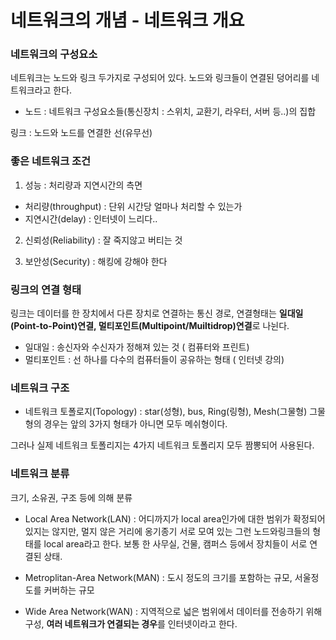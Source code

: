 # 네트워크의 개념 - 네트워크 개요

### 네트워크의 구성요소
네트워크는 노드와 링크 두가지로 구성되어 있다. 노드와 링크들이 연결된 덩어리를 네트워크라고 한다.

* 노드 : 네트워크 구성요소들(통신장치 : 스위치, 교환기, 라우터, 서버 등..)의 집합 

링크 : 노드와 노드를 연결한 선(유무선)

### 좋은 네트워크 조건
1. 성능 : 처리량과 지연시간의 측면
  * 처리량(throughput) : 단위 시간당 얼마나 처리할 수 있는가
  * 지연시간(delay) : 인터넷이 느리다..

2. 신뢰성(Reliability) : 잘 죽지않고 버티는 것

3. 보안성(Security) : 해킹에 강해야 한다


### 링크의 연결 형태
링크는 데이터를 한 장치에서 다른 장치로 연결하는 통신 경로, 연결형태는 **일대일(Point-to-Point)연결,
멀티포인트(Multipoint/Muiltidrop)연결**로 나뉜다.

* 일대일 : 송신자와 수신자가 정해져 있는 것 ( 컴퓨터와 프린트)
* 멀티포인트 : 선 하나를 다수의 컴퓨터들이 공유하는 형태 ( 인터넷 강의)

### 네트워크 구조
* 네트워크 토폴로지(Topology) :  star(성형), bus, Ring(링형), Mesh(그물형)  그물형의 경우는 앞의 3가지 형태가 아니면 모두 메쉬형이다.

그러나 실제 네트워크 토폴리지는 4가지 네트워크 토폴리지 모두 짬뽕되어 사용된다. 

### 네트워크 분류
크기, 소유권, 구조 등에 의해 분류
* Local Area Network(LAN) : 어디까지가 local area인가에 대한 범위가 확정되어 있지는 않지만, 멀지 않은 거리에 옹기종기 서로 모여 있는
그런 노드와링크들의 형태를 local area라고 한다. 보통 한 사무실, 건물, 캠퍼스 등에서 장치들이 서로 연결된 상태.

* Metroplitan-Area Network(MAN) : 도시 정도의 크기를 포함하는 규모, 서울정도를 커버하는 규모

* Wide Area Network(WAN) : 지역적으로 넓은 범위에서 데이터를 전송하기 위해 구성, **여러 네트워크가 연결되는 경우**를 인터넷이라고 한다.



